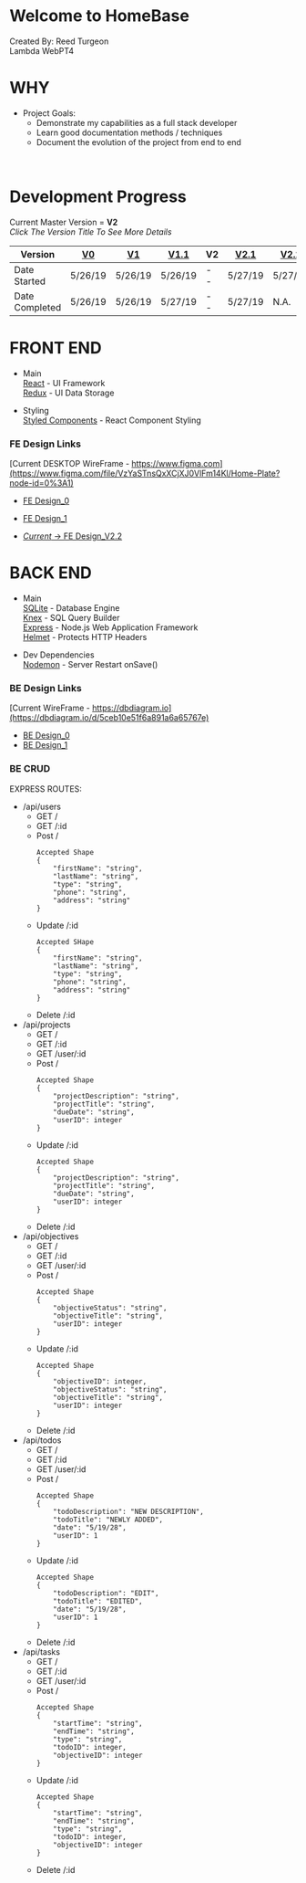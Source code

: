 # Welcome to HomeBase
Created By: Reed Turgeon <br>
Lambda WebPT4

# WHY
- Project Goals: <br>
    - Demonstrate my capabilities as a full stack developer <br>
    - Learn good documentation methods / techniques <br>
    - Document the evolution of the project from end to end <br>

<br>

# Development Progress
Current Master Version = **V2** <br>
*Click The Version Title To See More Details*


Version | [V0](readMe_files/docs/V0.md) | [V1](readMe_files/docs/V1.md) | [V1.1](readMe_files/docs/V1_1.md) | V2 | [V2.1](readMe_files/docs/V2_1.md) | [V2.2](readMe_files/docs/V2_2.md)
--- | --- | --- | --- | --- | --- | ---
Date Started  | 5/26/19 | 5/26/19 | 5/26/19 | - - | 5/27/19 | 5/27/19
Date Completed  | 5/26/19 | 5/26/19 | 5/27/19 | - - | 5/27/19 | N.A.

# FRONT END
- Main <br>
[React](https://reactjs.org/) - UI Framework <br>
[Redux](https://redux.js.org/) - UI Data Storage <br>

- Styling <br>
[Styled Components](https://www.styled-components.com/) - React Component Styling 

### FE Design Links
[Current DESKTOP WireFrame - https://www.figma.com](https://www.figma.com/file/VzYaSTnsQxXCjXJ0VlFm14Kl/Home-Plate?node-id=0%3A1) <br>

 - [FE Design_0](readMe_files/imgs/HomeBase_Desktop_Design0.png)
 - [FE Design_1](readMe_files/imgs/HomeBase_Desktop_Design1.png)

 - [*Current* -> FE Design_V2.2](readMe_files/imgs/HomeBase_Desktop_V2.2_5-27-19.png)


# BACK END
- Main <br>
[SQLite](https://www.sqlite.org/index.html) - Database Engine <br>
[Knex](https://knexjs.org/) - SQL Query Builder <br>
[Express](https://knexjs.org/) - Node.js Web Application Framework <br>
[Helmet](https://helmetjs.github.io/) - Protects HTTP Headers <br>

- Dev Dependencies <br>
[Nodemon](https://nodemon.io/) - Server Restart onSave() <br>

### BE Design Links
[Current WireFrame - https://dbdiagram.io](https://dbdiagram.io/d/5ceb10e51f6a891a6a65767e) <br>
- [BE Design_0](readMe_files/imgs/HomeBase_DB_Design0.png)
- [BE Design_1](readMe_files/imgs/homeBase_DB_V1.1_Design_1.png)

### BE CRUD
EXPRESS ROUTES:
- /api/users
    - GET / 
    - GET /:id 
    - Post /
        ```
        Accepted Shape
        {
            "firstName": "string", 
            "lastName": "string",
            "type": "string",
            "phone": "string",
            "address": "string"
        }
        ```
    - Update /:id 
        ```
        Accepted SHape
        {
            "firstName": "string",
            "lastName": "string",
            "type": "string",
            "phone": "string",
            "address": "string"
        }
        ```
    - Delete /:id 
- /api/projects
    - GET / 
    - GET /:id 
    - GET /user/:id 
    - Post /
        ```
        Accepted Shape
        {
            "projectDescription": "string",
            "projectTitle": "string",
            "dueDate": "string",
            "userID": integer
        }
        ```
    - Update /:id 
        ```
        Accepted Shape
        {
            "projectDescription": "string",
            "projectTitle": "string",
            "dueDate": "string",
            "userID": integer
        }
        ```
    - Delete /:id 
- /api/objectives
    - GET / 
    - GET /:id 
    - GET /user/:id 
    - Post /
        ```
        Accepted Shape
        {
            "objectiveStatus": "string",
            "objectiveTitle": "string",
            "userID": integer
        }
        ```
    - Update /:id 
        ```
        Accepted Shape
        {
            "objectiveID": integer,
            "objectiveStatus": "string",
            "objectiveTitle": "string",
            "userID": integer
        }
        ```
    - Delete /:id 
- /api/todos
    - GET / 
    - GET /:id 
    - GET /user/:id 
    - Post /
        ```
        Accepted Shape
        {
            "todoDescription": "NEW DESCRIPTION",
            "todoTitle": "NEWLY ADDED",
            "date": "5/19/28",
            "userID": 1
        }
        ```
    - Update /:id 
        ```
        Accepted Shape
        {
            "todoDescription": "EDIT",
            "todoTitle": "EDITED",
            "date": "5/19/28",
            "userID": 1
        }
        ```
    - Delete /:id 
- /api/tasks
    - GET / 
    - GET /:id 
    - GET /user/:id 
    - Post /
        ```
        Accepted Shape
        {
            "startTime": "string",
            "endTime": "string",
            "type": "string",
            "todoID": integer,
            "objectiveID": integer
        }
        ```
    - Update /:id 
        ```
        Accepted Shape
        {
            "startTime": "string",
            "endTime": "string",
            "type": "string",
            "todoID": integer,
            "objectiveID": integer
        }
        ```
    - Delete /:id 



















